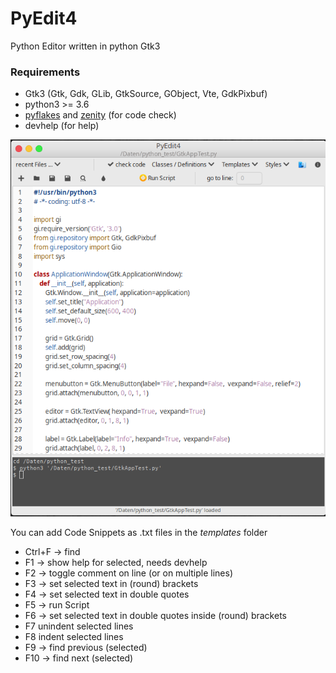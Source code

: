 # PyEdit4
Python Editor written in python Gtk3

### Requirements

- Gtk3 (Gtk, Gdk, GLib, GtkSource, GObject, Vte, GdkPixbuf)
- python3 >= 3.6
- [pyflakes](https://pypi.org/project/pyflakes/) and [zenity](https://help.gnome.org/users/zenity/stable/) (for code check)
- devhelp (for help)

![alt](https://raw.githubusercontent.com/Axel-Erfurt/PyEdit4/main/screenshot.png)

You can add Code Snippets as .txt files in the _templates_ folder

- Ctrl+F -> find
- F1 ->  show help for selected, needs devhelp
- F2 ->  toggle comment on line (or on multiple lines)
- F3 ->  set selected text in (round) brackets
- F4 ->  set selected text in double quotes
- F5 ->  run Script
- F6 ->  set selected text in double quotes inside (round) brackets
- F7 unindent selected lines
- F8 indent selected lines
- F9 -> find previous (selected)
- F10 -> find next (selected)
